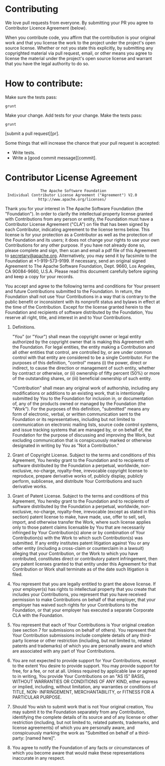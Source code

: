 # Contributing

We love pull requests from everyone. By submitting your PR you agree to Contributor Licence Agreement (below).

When you contribute code, you affirm that the contribution is your original work and that you license the work to the project under the project's open source license. Whether or not you state this explicitly, by submitting any copyrighted material via pull request, email, or other means you agree to license the material under the project's open source license and warrant that you have the legal authority to do so.


# How to contribute:

Make sure the tests pass:

    grunt

Make your change. Add tests for your change. Make the tests pass:

    grunt

[submit a pull request][pr].



Some things that will increase the chance that your pull request is accepted:

* Write tests.
* Write a [good commit message][commit].



# Contributor License Agreement

                    The Apache Software Foundation
     Individual Contributor License Agreement ("Agreement") V2.0
                   http://www.apache.org/licenses/

Thank you for your interest in The Apache Software Foundation (the
"Foundation"). In order to clarify the intellectual property license
granted with Contributions from any person or entity, the Foundation
must have a Contributor License Agreement ("CLA") on file that has
been signed by each Contributor, indicating agreement to the license
terms below. This license is for your protection as a Contributor as
well as the protection of the Foundation and its users; it does not
change your rights to use your own Contributions for any other purpose.
If you have not already done so, please complete and sign, then scan
and email a pdf file of this Agreement to secretary@apache.org.
Alternatively, you may send it by facsimile to the Foundation at
+1-919-573-9199. If necessary, send an original signed Agreement to
The Apache Software Foundation, Dept. 9660, Los Angeles,
CA 90084-9660, U.S.A. Please read this document carefully before
signing and keep a copy for your records.


You accept and agree to the following terms and conditions for Your
present and future Contributions submitted to the Foundation. In
return, the Foundation shall not use Your Contributions in a way that
is contrary to the public benefit or inconsistent with its nonprofit
status and bylaws in effect at the time of the Contribution. Except
for the license granted herein to the Foundation and recipients of
software distributed by the Foundation, You reserve all right, title,
and interest in and to Your Contributions.

1. Definitions.

   "You" (or "Your") shall mean the copyright owner or legal entity
   authorized by the copyright owner that is making this Agreement
   with the Foundation. For legal entities, the entity making a
   Contribution and all other entities that control, are controlled
   by, or are under common control with that entity are considered to
   be a single Contributor. For the purposes of this definition,
   "control" means (i) the power, direct or indirect, to cause the
   direction or management of such entity, whether by contract or
   otherwise, or (ii) ownership of fifty percent (50%) or more of the
   outstanding shares, or (iii) beneficial ownership of such entity.

   "Contribution" shall mean any original work of authorship,
   including any modifications or additions to an existing work, that
   is intentionally submitted by You to the Foundation for inclusion
   in, or documentation of, any of the products owned or managed by
   the Foundation (the "Work"). For the purposes of this definition,
   "submitted" means any form of electronic, verbal, or written
   communication sent to the Foundation or its representatives,
   including but not limited to communication on electronic mailing
   lists, source code control systems, and issue tracking systems that
   are managed by, or on behalf of, the Foundation for the purpose of
   discussing and improving the Work, but excluding communication that
   is conspicuously marked or otherwise designated in writing by You
   as "Not a Contribution."

2. Grant of Copyright License. Subject to the terms and conditions of
   this Agreement, You hereby grant to the Foundation and to
   recipients of software distributed by the Foundation a perpetual,
   worldwide, non-exclusive, no-charge, royalty-free, irrevocable
   copyright license to reproduce, prepare derivative works of,
   publicly display, publicly perform, sublicense, and distribute Your
   Contributions and such derivative works.

3. Grant of Patent License. Subject to the terms and conditions of
   this Agreement, You hereby grant to the Foundation and to
   recipients of software distributed by the Foundation a perpetual,
   worldwide, non-exclusive, no-charge, royalty-free, irrevocable
   (except as stated in this section) patent license to make, have
   made, use, offer to sell, sell, import, and otherwise transfer the
   Work, where such license applies only to those patent claims
   licensable by You that are necessarily infringed by Your
   Contribution(s) alone or by combination of Your Contribution(s)
   with the Work to which such Contribution(s) was submitted. If any
   entity institutes patent litigation against You or any other entity
   (including a cross-claim or counterclaim in a lawsuit) alleging
   that your Contribution, or the Work to which you have contributed,
   constitutes direct or contributory patent infringement, then any
   patent licenses granted to that entity under this Agreement for
   that Contribution or Work shall terminate as of the date such
   litigation is filed.

4. You represent that you are legally entitled to grant the above
   license. If your employer(s) has rights to intellectual property
   that you create that includes your Contributions, you represent
   that you have received permission to make Contributions on behalf
   of that employer, that your employer has waived such rights for
   your Contributions to the Foundation, or that your employer has
   executed a separate Corporate CLA with the Foundation.

5. You represent that each of Your Contributions is Your original
   creation (see section 7 for submissions on behalf of others).  You
   represent that Your Contribution submissions include complete
   details of any third-party license or other restriction (including,
   but not limited to, related patents and trademarks) of which you
   are personally aware and which are associated with any part of Your
   Contributions.

6. You are not expected to provide support for Your Contributions,
   except to the extent You desire to provide support. You may provide
   support for free, for a fee, or not at all. Unless required by
   applicable law or agreed to in writing, You provide Your
   Contributions on an "AS IS" BASIS, WITHOUT WARRANTIES OR CONDITIONS
   OF ANY KIND, either express or implied, including, without
   limitation, any warranties or conditions of TITLE, NON-
   INFRINGEMENT, MERCHANTABILITY, or FITNESS FOR A PARTICULAR PURPOSE.

7. Should You wish to submit work that is not Your original creation,
   You may submit it to the Foundation separately from any
   Contribution, identifying the complete details of its source and of
   any license or other restriction (including, but not limited to,
   related patents, trademarks, and license agreements) of which you
   are personally aware, and conspicuously marking the work as
   "Submitted on behalf of a third-party: [named here]".

8. You agree to notify the Foundation of any facts or circumstances of
   which you become aware that would make these representations
   inaccurate in any respect.


